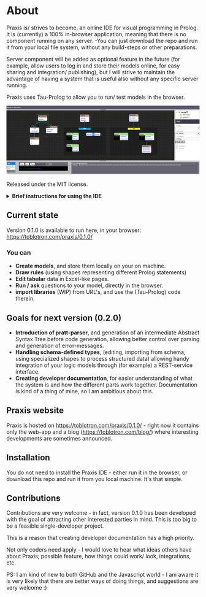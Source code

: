 # About
Praxis is/ strives to become, an online IDE for visual programming in Prolog. It is (currently) a 100% in-browser application, meaning that there is no component running on any server. -You can just download the repo and run it from your local file system, without any build-steps or other preparations.

Server component will be added as optional feature in the future (for example, allow users to log in and store their models online, for easy sharing and integration/ publishing), but I will strive to maintain the advantage of having a system that is useful also without any specific server running.

Praxis uses Tau-Prolog to allow you to run/ test models in the browser.

![An image of a Praxis example](https://github.com/toblotron/Trafo/blob/master/familybanner.png?raw=true)

Released under the MIT license.
<details><summary><b>Brief instructions for using the IDE</b></summary

A Praxis "model" is the same as the entire project - it's what we will load, save and edit with the Praxis IDE.

<h6>General about the UI</h6>

* Add/ delete/ rename project pages/ tables/ folders by right-clicking a node in the tree-menu, and selecting the appropriate action
* Reorder nodes in the tree-menu by drag-and-drop
* Click any item in the tree-menu to view and edit it.
* Load and Save models to your local machine, with the Upload and Download buttons on the top right
* You can hide/show the different panels that make up the UI, by clicking on their (darker) mid-bar, or by using Ctrl-ArrowButtons.

<h6>Model creation and Settings</h6>

* Create a new model by loading/ reloading the page - you will arrive at the "Settings" page
* Give the model a name in the Name box (will decide file-name)
* Under "Standard Tau-Prolog libraries", mark the ones you want to use
* When on another page, reach this "Settings"-page by clicking the project name-node in the tree-menu

<h6>Editing drawings</h6>

* Create a new drawing-page by right-clicking its desired location in the tree-menu, and selecting "Add rules page" (the select the page in the tree, if not already done)
* Drag shapes from the palette, and edit their contents in the side-panel
* Click empty space to deselect shape, and view palette
* Connect shapes by dragging from their bottom, to the top of the shape you want to be evaluated afterwards
* Toggle connection function between "AND THEN" and "OR ELSE" by right-clicking them
* Delete shapes and connections by marking them and pressing Delete
* Mark one/several shapes and copy/ paste them, with Ctrl-C and Ctrl-V
* Pan by moving the mouse with RMB (Right Mouse Button) pressed
* Zoom by rolling the mouse-wheel with RMB pressed

<h6>Executing rules</h6

* Select the Test-tab in the bottom panel
* Enter a query and press Query, in order to execute that query. A query must end with a "." (full stop)
* Press Next to see if there is more than one possible result
* Press Reset to compile/ recompile your code from the model - <b>OTHERWISE</b> you will not get your updated code from changes in the model(!)
* Set Execution limit to decide how many levels of calls you want to allow (limits the risk of endless recursions)

<h6>Editing tables</h6>

* Create a new table by right-clicking its desired location in the tree-menu, and selecting "Add data table" (the select the table in the tree, if not already done)
* Give the table a better name than the default-generated one, in the side panel (best if this is a Prolog Atom - starts with lowercase letter, containing only alphanumeric characters or "_" (underscore))
* Decide what number of columns you want, with the [+] and [-] buttons
* Decide data-type for each column, and give them good names
* Add new row by adding something in the lowermost row, and pressing Return
* Try the "copy/ paste from Excel" feature :)
* If you change the number of columns in a table that you are using in a drawing, you must go to the table-referring shape, select it and press Ok to get the new (correct) number of columns.

<h6>Files</h6>

* Load and Save models to your local machine, with the Upload and Download buttons on the top right
* Download Prolog code / Tau-Prolog js-package generated from your model, by going to the Files-tab in the bottom panel, and clicking "Download" (Prolog code) or "Download module" (Tau-Prolog js-package)

</details>

## Current state
Version 0.1.0 is available to run here, in your browser: https://toblotron.com/praxis/0.1.0/

### You can
* **Create models**, and store them locally on your on machine.
* **Draw rules** (using shapes representing different Prolog statements)
* **Edit tabular** data in Excel-like pages.
* **Run / ask** questions to your model, directly in the browser.
* **import libraries** (WIP) from URL's, and use the (Tau-Prolog) code therein. 

## Goals for next version (0.2.0)
* **Introduction of pratt-parser**, and generation of an intermediate Abstract Syntax Tree before code generation, allowing better control over parsing and generation of error-messages.
* **Handling schema-defined types**, (editing, importing from schema, using specialized shapes to process structured data) allowing handy integration of your logic models through (for example) a REST-service interface. 
* **Creating developer documentation**, for easier understanding of what the system is and how the different parts work together. Documentation is kind of a thing of mine, so I am ambitious about this.

## Praxis website
Praxis is hosted on https://toblotron.com/praxis/0.1.0/ - right now it contains only the web-app and a blog (https://toblotron.com/blog/) where interesting developments are sometimes announced.

## Installation

You do not need to install the Praxis IDE - either run it in the browser, or download this repo and run it from you local machine. It's that simple.

## Contributions

Contributions are very welcome - in fact, version 0.1.0 has been developed with the goal of attracting other interested parties in mind. This is too big to be a feasible single-developer project.

This is a reason that creating developer documentation has a high priority.

Not only coders need apply - I would love to hear what ideas others have about Praxis; possible feature, how things could work/ look, integrations, etc. 

PS: I am kind of new to both GitHub and the Javascript world - I am aware it is very likely that there are better ways of doing things, and suggestions are very welcome :)

